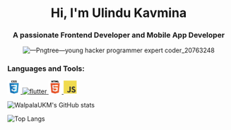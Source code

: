 <h1 align="center">Hi, I'm Ulindu Kavmina</h1>
<h3 align="center">A passionate Frontend Developer and Mobile App Developer</h3>
<p align ="center">
<img width="200" height="200" alt="—Pngtree—young hacker programmer expert coder_20763248" src="https://github.com/user-attachments/assets/238223f2-5580-4257-8d5d-42d4f2852b47" />
</p>

<h3 align="left">Languages and Tools:</h3>
<p align="left"> <a href="https://www.w3schools.com/css/" target="_blank" rel="noreferrer"> <img src="https://raw.githubusercontent.com/devicons/devicon/master/icons/css3/css3-original-wordmark.svg" alt="css3" width="30" height="30"/> </a> <a href="https://flutter.dev" target="_blank" rel="noreferrer"> <img src="https://www.vectorlogo.zone/logos/flutterio/flutterio-icon.svg" alt="flutter" width="30" height="30"/> </a> <a href="https://www.w3.org/html/" target="_blank" rel="noreferrer"> <img src="https://raw.githubusercontent.com/devicons/devicon/master/icons/html5/html5-original-wordmark.svg" alt="html5" width="30" height="30"/> </a> <a href="https://developer.mozilla.org/en-US/docs/Web/JavaScript" target="_blank" rel="noreferrer"> <img src="https://raw.githubusercontent.com/devicons/devicon/master/icons/javascript/javascript-original.svg" alt="javascript" width="30" height="30"/> </a> </p>

![WalpalaUKM's GitHub stats](https://github-readme-stats.vercel.app/api?username=WalpalaUKM&show_icons=true&theme=radical)

![Top Langs](https://github-readme-stats.vercel.app/api/top-langs/?username=WalpalaUKM&layout=compact)
